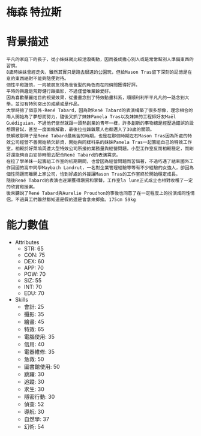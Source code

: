 # 梅森 特拉斯

# 背景描述

```
平凡的家庭下的長子，從小妹妹就比較活潑衝動，因而養成擔心別人或是常常幫別人準備東西的習慣。
8歲時妹妹曾經走失，雖然其實只是跑去很遠的公園玩，但給Mason Tras留下深刻的記憶是在意的東西絕對不能夠隨便對待。
個性平和謹慎，一向被朋友視為爸爸型的角色而在同儕間獲得好評。
平時的興趣是荒野健行跟攝影，不過僅當唯業餘愛好。
因為喜歡華麗炫目的視覺效果，從畫畫念到了特效動畫科系，順順利利平平凡凡的一路念到大學，並沒有特別突出的成績或是作品。
大學時撿了個意外-René Tabard，因為對René Tabard的表演構築了很多想像，理念相合的兩人開始為了夢想而努力，隨後又抓了妹妹Pamela Tras以及妹妹的工程師好友Maël Guédiguian，不過他們當然就跟一頭熱創業的青年一樣，許多創新的事物總是經歷過錯誤的設想跟嘗試，甚至一度面臨解散，最後拉拉雜雜眾人也都邁入了30歲的關頭。
快解散那陣子是René Tabard最痛苦的時期，也是在那個時期左右Mason Tras因為所處的特效公司經營不善開始積欠薪資，開始與同樣科系的妹妹Pamela Tras一起籌組自己的特效工作室，相較於好萊塢周遭大型特效公司所接的業務量與經營問題，小型工作室反而相較穩定，而剛好還能夠自由安排時間去配合René Tabard的表演需求。
在拉了學弟妹一起籌組工作室的初期期間，也曾因為經營問題而苦惱著，不過巧遇了結束國外工作回國的高中同學Maybach Landrut，一名對企業管理經驗等等有不少經驗的女強人，卻因為個性問題而離開上家公司，恰到好處的外援讓Mason Tras的工作室終於開始穩定成長。
隨後René Tabard的表演也逐漸獲得讚賞和掌聲，工作室la lune正式成立也相對收穫了一定的欣賞和接案。
後來聽說了René Tabard與Aurelie Proudhon的事後也同意了在一定程度上的扮演成同性情侶，不過員工們雖然都知道是假的還是會拿來揶揄。175cm 59kg
```

# 能力數值

- Attributes
  - STR: 65 
  - CON: 75 
  - DEX: 60 
  - APP: 70 
  - POW: 70 
  - SIZ: 55 
  - INT: 70 
  - EDU: 70
- Skills
  - 會計: 25 
  - 攝影: 35 
  - 繪畫: 45 
  - 特效: 65 
  - 電腦使用: 35 
  - 信用: 40 
  - 電器維修: 35 
  - 急救: 50 
  - 圖書館使用: 50 
  - 跳躍: 30 
  - 追蹤: 30 
  - 求生: 30 
  - 隱密行動: 30 
  - 偵查: 52 
  - 導航: 30 
  - 自然學: 37 
  - 幻術: 54
